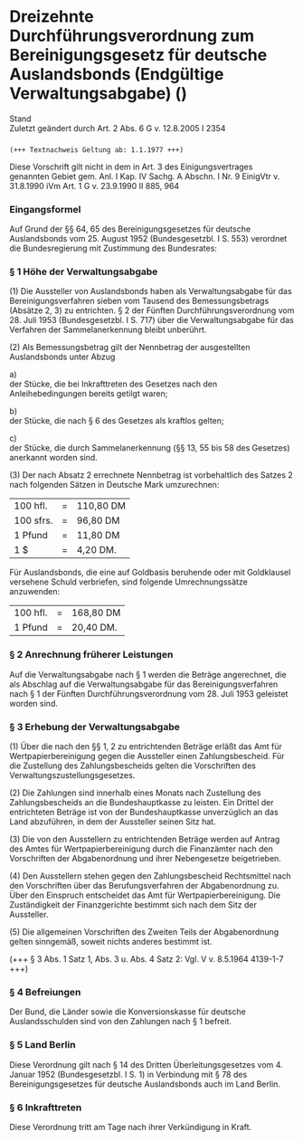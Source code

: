 Dreizehnte Durchführungsverordnung zum Bereinigungsgesetz für deutsche Auslandsbonds (Endgültige Verwaltungsabgabe) ()
======================================================================================================================

Stand  
Zuletzt geändert durch Art. 2 Abs. 6 G v. 12.8.2005 I 2354

### 

```
(+++ Textnachweis Geltung ab: 1.1.1977 +++)
```

Diese Vorschrift gilt nicht in dem in Art. 3 des Einigungsvertrages genannten Gebiet gem. Anl. I Kap. IV Sachg. A Abschn. I Nr. 9 EinigVtr v. 31.8.1990 iVm Art. 1 G v. 23.9.1990 II 885, 964

### Eingangsformel

Auf Grund der §§ 64, 65 des Bereinigungsgesetzes für deutsche Auslandsbonds vom 25. August 1952 (Bundesgesetzbl. I S. 553) verordnet die Bundesregierung mit Zustimmung des Bundesrates:

### § 1 Höhe der Verwaltungsabgabe

(1) Die Aussteller von Auslandsbonds haben als Verwaltungsabgabe für das Bereinigungsverfahren sieben vom Tausend des Bemessungsbetrags (Absätze 2, 3) zu entrichten. § 2 der Fünften Durchführungsverordnung vom 28. Juli 1953 (Bundesgesetzbl. I S. 717) über die Verwaltungsabgabe für das Verfahren der Sammelanerkennung bleibt unberührt.

(2) Als Bemessungsbetrag gilt der Nennbetrag der ausgestellten Auslandsbonds unter Abzug

a)  
der Stücke, die bei Inkrafttreten des Gesetzes nach den Anleihebedingungen bereits getilgt waren;

b)  
der Stücke, die nach § 6 des Gesetzes als kraftlos gelten;

c)  
der Stücke, die durch Sammelanerkennung (§§ 13, 55 bis 58 des Gesetzes) anerkannt worden sind.

(3) Der nach Absatz 2 errechnete Nennbetrag ist vorbehaltlich des Satzes 2 nach folgenden Sätzen in Deutsche Mark umzurechnen:

|           |     |           |
|-----------|-----|-----------|
| 100 hfl.  | =   | 110,80 DM |
| 100 sfrs. | =   | 96,80 DM  |
| 1 Pfund   | =   | 11,80 DM  |
| 1 $       | =   | 4,20 DM.  |

Für Auslandsbonds, die eine auf Goldbasis beruhende oder mit Goldklausel versehene Schuld verbriefen, sind folgende Umrechnungssätze anzuwenden:

|          |     |           |
|----------|-----|-----------|
| 100 hfl. | =   | 168,80 DM |
| 1 Pfund  | =   | 20,40 DM. |

### § 2 Anrechnung früherer Leistungen

Auf die Verwaltungsabgabe nach § 1 werden die Beträge angerechnet, die als Abschlag auf die Verwaltungsabgabe für das Bereinigungsverfahren nach § 1 der Fünften Durchführungsverordnung vom 28. Juli 1953 geleistet worden sind.

### § 3 Erhebung der Verwaltungsabgabe

(1) Über die nach den §§ 1, 2 zu entrichtenden Beträge erläßt das Amt für Wertpapierbereinigung gegen die Aussteller einen Zahlungsbescheid. Für die Zustellung des Zahlungsbescheids gelten die Vorschriften des Verwaltungszustellungsgesetzes.

(2) Die Zahlungen sind innerhalb eines Monats nach Zustellung des Zahlungsbescheids an die Bundeshauptkasse zu leisten. Ein Drittel der entrichteten Beträge ist von der Bundeshauptkasse unverzüglich an das Land abzuführen, in dem der Aussteller seinen Sitz hat.

(3) Die von den Ausstellern zu entrichtenden Beträge werden auf Antrag des Amtes für Wertpapierbereinigung durch die Finanzämter nach den Vorschriften der Abgabenordnung und ihrer Nebengesetze beigetrieben.

(4) Den Ausstellern stehen gegen den Zahlungsbescheid Rechtsmittel nach den Vorschriften über das Berufungsverfahren der Abgabenordnung zu. Über den Einspruch entscheidet das Amt für Wertpapierbereinigung. Die Zuständigkeit der Finanzgerichte bestimmt sich nach dem Sitz der Aussteller.

(5) Die allgemeinen Vorschriften des Zweiten Teils der Abgabenordnung gelten sinngemäß, soweit nichts anderes bestimmt ist.

(+++ § 3 Abs. 1 Satz 1, Abs. 3 u. Abs. 4 Satz 2: Vgl. V v. 8.5.1964 4139-1-7 +++)

### § 4 Befreiungen

Der Bund, die Länder sowie die Konversionskasse für deutsche Auslandsschulden sind von den Zahlungen nach § 1 befreit.

### § 5 Land Berlin

Diese Verordnung gilt nach § 14 des Dritten Überleitungsgesetzes vom 4. Januar 1952 (Bundesgesetzbl. I S. 1) in Verbindung mit § 78 des Bereinigungsgesetzes für deutsche Auslandsbonds auch im Land Berlin.

### § 6 Inkrafttreten

Diese Verordnung tritt am Tage nach ihrer Verkündigung in Kraft.
